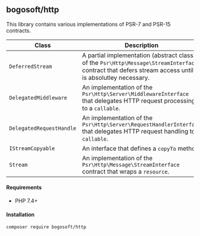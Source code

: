 ## bogosoft/http

This library contains various implementations of PSR-7 and PSR-15 contracts.

Class|Description
-----|-----------
`DeferredStream`|A partial implementation (abstract class) of the `Psr\Http\Message\StreamInterface` contract that defers stream access until it is absolutley necessary.
`DelegatedMiddleware`|An implementation of the `Psr\Http\Server\MiddlewareInterface` that delegates HTTP request processing to a `callable`.
`DelegatedRequestHandle`|An implementation of the `Psr\Http\Server\RequestHandlerInterface` that delegates HTTP request handling to a `callable`.
`IStreamCopyable`|An interface that defines a `copyTo` method.
`Stream`|An implementation of the `Psr\Http\Message\StreamInterface` contract that wraps a `resource`.

#### Requirements

- PHP 7.4+

#### Installation

```bash
composer require bogosoft/http
```
